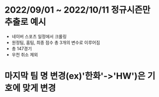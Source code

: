 
# 2022/09/01 ~ 2022/10/11 정규시즌만 추출로 예시

- 네이버 스포츠 일정에서 크롤링 
- 원정팀, 홈팀, 최종 점수 총 3개의 변수로 이루어짐
- 총 147경기
- 우천 취소 제외

# 마지막 팀 명 변경(ex)'한화'->'HW')은 기호에 맞게 변경
